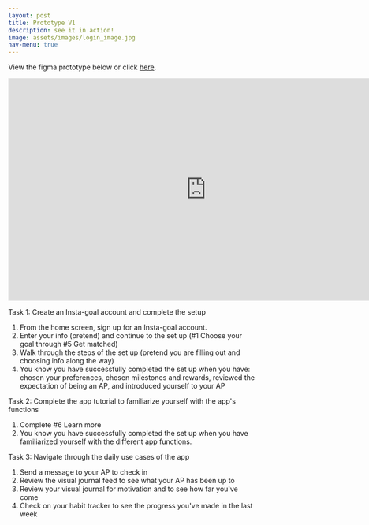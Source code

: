 ```yaml
---
layout: post
title: Prototype V1
description: see it in action!
image: assets/images/login_image.jpg
nav-menu: true
---
```


View the figma prototype below or click [here](https://www.figma.com/proto/d4SvuSjeXfPFJbO0zSKwry/Insta-goal-Prototype?page-id=27%3A1736&node-id=27%3A2754&viewport=276%2C48%2C1&scaling=scale-down&starting-point-node-id=27%3A2754&show-proto-sidebar=1). 

<iframe style="border: 1px solid rgba(0, 0, 0, 0.1);" width="800" height="450" src="https://www.figma.com/embed?embed_host=share&url=https%3A%2F%2Fwww.figma.com%2Fproto%2Fd4SvuSjeXfPFJbO0zSKwry%2FInsta-goal-Prototype%3Fpage-id%3D27%253A1736%26node-id%3D27%253A2754%26viewport%3D276%252C48%252C1%26scaling%3Dscale-down%26starting-point-node-id%3D27%253A2754%26show-proto-sidebar%3D1" allowfullscreen></iframe>

Task 1: Create an Insta-goal account and complete the setup

1. From the home screen, sign up for an Insta-goal account.
2. Enter your info (pretend) and continue to the set up (#1 Choose your goal through #5 Get matched)
3. Walk through the steps of the set up (pretend you are filling out and choosing info along the way)
4. You know you have successfully completed the set up when you have: chosen your preferences, chosen milestones and rewards, reviewed the expectation of being an AP, and introduced yourself to your AP

Task 2: Complete the app tutorial to familiarize yourself with the app's functions
1. Complete #6 Learn more
2. You know you have successfully completed the set up when you have familiarized yourself with the different app functions.

Task 3: Navigate through the daily use cases of the app
1. Send a message to your AP to check in
2. Review the visual journal feed to see what your AP has been up to
3. Review your visual journal for motivation and to see how far you've come
4. Check on your habit tracker to see the progress you've made in the last week

